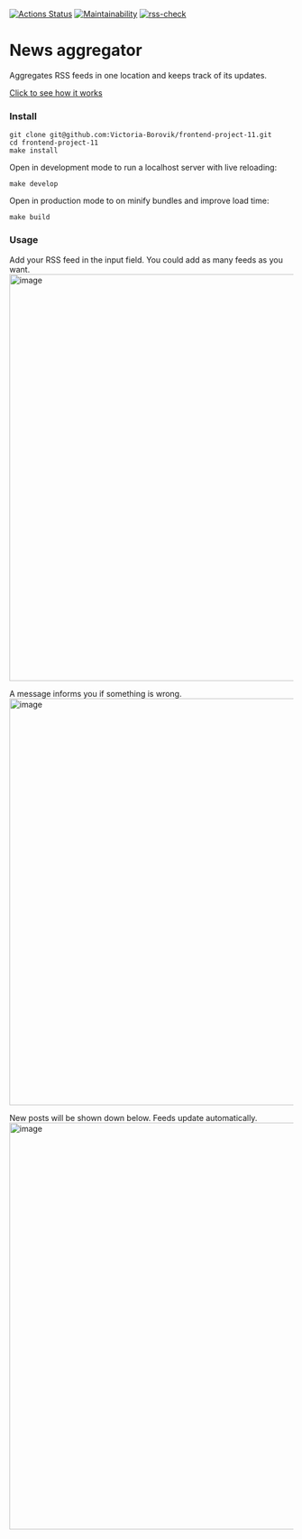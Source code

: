 [![Actions Status](https://github.com/Victoria-Borovik/frontend-project-11/actions/workflows/hexlet-check.yml/badge.svg)](https://github.com/Victoria-Borovik/frontend-project-11/actions)
[![Maintainability](https://api.codeclimate.com/v1/badges/20491e962fb3ef50820b/maintainability)](https://codeclimate.com/github/Victoria-Borovik/frontend-project-11/maintainability)
[![rss-check](https://github.com/Victoria-Borovik/frontend-project-11/actions/workflows/rss-check.yml/badge.svg)](https://github.com/Victoria-Borovik/frontend-project-11/actions/workflows/rss-check.yml)

# News aggregator
Aggregates RSS feeds in one location and keeps track of its updates.

[Click to see how it works](https://frontend-project-11-gamma-seven.vercel.app/)

### Install
```
git clone git@github.com:Victoria-Borovik/frontend-project-11.git
cd frontend-project-11
make install
```
Open in development mode to run a localhost server with live reloading:
```
make develop
```
Open in production mode to on minify bundles and improve load time:
```
make build
```

### Usage
Add your RSS feed in the input field. You could add as many feeds as you want.
<img width="721" alt="image" src="https://github.com/Victoria-Borovik/frontend-project-11/assets/103994412/653b98bc-aa7f-4b7b-a35d-ca4eb57f03bd">

A message informs you if something is wrong.
<img width="721" alt="image" src="https://github.com/Victoria-Borovik/frontend-project-11/assets/103994412/f3b35541-3cb0-404d-9bf9-a7d372b0414c">

New posts will be shown down below. Feeds update automatically.
<img width="721" alt="image" src="https://github.com/Victoria-Borovik/frontend-project-11/assets/103994412/a550a3e7-5457-4c71-a1cd-dea165087b02">







